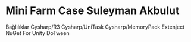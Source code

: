 # Mini Farm Case Suleyman Akbulut

Bağlılıklar
Cysharp/R3
Cysharp/UniTask
Cysharp/MemoryPack
Extenject
NuGet For Unity
DoTween
